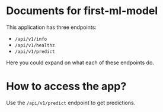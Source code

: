 # Documents for first-ml-model

This application has three endpoints:
- `/api/v1/info`
- `/api/v1/healthz`
- `/api/v1/predict`

Here you could expand on what each of these endpoints do.

# How to access the app?

Use the `/api/v1/predict` endpoint to get predictions. 